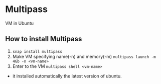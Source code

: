 # Multipass
VM in Ubuntu

## How to install Multipass
1) `snap install multipass`
2) Make VM specifying name(-n) and memory(-m)
    `multipass launch -m 4Gb -n <vm-name>`
3) Enter to the VM
    `multipass shell <vm-name>`
* it installed automatically the latest version of ubuntu.
